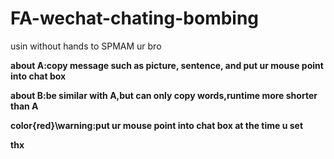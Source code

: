 # FA-wechat-chating-bombing
usin without hands to SPMAM ur bro

**about A:copy message such as picture, sentence, and put ur mouse point into chat box**

**about B:be similar with A,but can only copy words,runtime more shorter than A**

**color{red}\warning:put ur mouse point into chat box at the time u set**

**thx**

